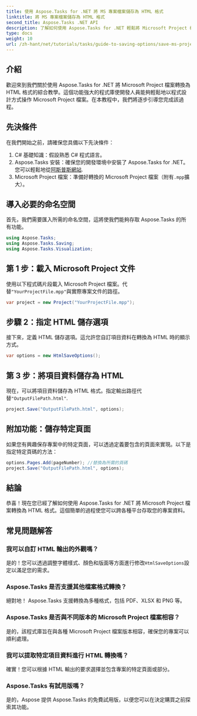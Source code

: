 ```yaml
---
title: 使用 Aspose.Tasks for .NET 將 MS 專案檔案儲存為 HTML 格式
linktitle: 將 MS 專案檔案儲存為 HTML 格式
second_title: Aspose.Tasks .NET API
description: 了解如何使用 Aspose.Tasks for .NET 輕鬆將 Microsoft Project 檔案 (.mpp) 轉換為 HTML 格式。這個綜合教程提供了逐步說明，包括如何載入專案文件、自訂 HTML 輸出以及保存特定頁面。
type: docs
weight: 10
url: /zh-hant/net/tutorials/tasks/guide-to-saving-options/save-ms-project-files-to-html-format/
---
```

## 介紹

歡迎來到我們關於使用 Aspose.Tasks for .NET 將 Microsoft Project 檔案轉換為 HTML 格式的綜合教學。這個功能強大的程式庫使開發人員能夠輕鬆地以程式設計方式操作 Microsoft Project 檔案。在本教程中，我們將逐步引導您完成該過程。

## 先決條件

在我們開始之前，請確保您具備以下先決條件：

1. C# 基礎知識：假設熟悉 C# 程式語言。
2. Aspose.Tasks 安裝：確保您的開發環境中安裝了 Aspose.Tasks for .NET。您可以輕鬆地從[阿斯普斯網站](https://www.aspose.com).
3. Microsoft Project 檔案：準備好轉換的 Microsoft Project 檔案（附有`.mpp`擴大）。

## 導入必要的命名空間

首先，我們需要匯入所需的命名空間，這將使我們能夠存取 Aspose.Tasks 的所有功能。

```csharp
using Aspose.Tasks;
using Aspose.Tasks.Saving;
using Aspose.Tasks.Visualization;
```

## 第 1 步：載入 Microsoft Project 文件

使用以下程式碼片段載入 Microsoft Project 檔案。代替`"YourProjectFile.mpp"`與實際專案文件的路徑。

```csharp
var project = new Project("YourProjectFile.mpp");
```

## 步驟 2：指定 HTML 儲存選項

接下來，定義 HTML 儲存選項。這允許您自訂項目資料在轉換為 HTML 時的顯示方式。

```csharp
var options = new HtmlSaveOptions();
```

## 第 3 步：將項目資料儲存為 HTML

現在，可以將項目資料儲存為 HTML 格式。指定輸出路徑代替`"OutputFilePath.html"`.

```csharp
project.Save("OutputFilePath.html", options);
```

## 附加功能：儲存特定頁面

如果您有興趣保存專案中的特定頁面，可以透過定義要包含的頁面來實現。以下是指定特定頁碼的方法：

```csharp
options.Pages.Add(pageNumber); //替換為所需的頁碼
project.Save("OutputFilePath.html", options);
```

## 結論

恭喜！現在您已經了解如何使用 Aspose.Tasks for .NET 將 Microsoft Project 檔案轉換為 HTML 格式。這個簡單的過程使您可以跨各種平台存取您的專案資料。

## 常見問題解答

### 我可以自訂 HTML 輸出的外觀嗎？
是的！您可以透過調整字體樣式、顏色和版面等方面進行修改`HtmlSaveOptions`設定以滿足您的需求。

### Aspose.Tasks 是否支援其他檔案格式轉換？
絕對地！ Aspose.Tasks 支援轉換為多種格式，包括 PDF、XLSX 和 PNG 等。

### Aspose.Tasks 是否與不同版本的 Microsoft Project 檔案相容？
是的，該程式庫旨在與各種 Microsoft Project 檔案版本相容，確保您的專案可以順利處理。

### 我可以提取特定項目資料進行 HTML 轉換嗎？
確實！您可以根據 HTML 輸出的要求選擇並包含專案的特定頁面或部分。

### Aspose.Tasks 有試用版嗎？
是的，Aspose 提供 Aspose.Tasks 的免費試用版，以便您可以在決定購買之前探索其功能。